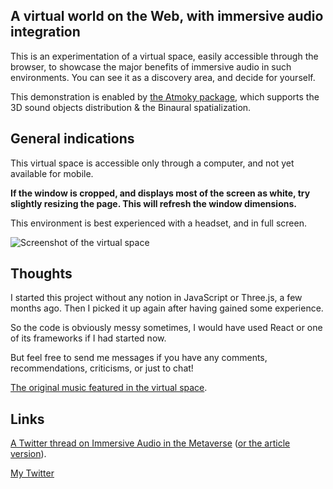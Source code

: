 ## A virtual world on the Web, with immersive audio integration

This is an experimentation of a virtual space, easily accessible through the browser, to showcase the major benefits of immersive audio in such environments. You can see it as a discovery area, and decide for yourself.

This demonstration is enabled by [the Atmoky package](https://atmoky.com/), which supports the 3D sound objects distribution & the Binaural spatialization.

## General indications

This virtual space is accessible only through a computer, and not yet available for mobile.

**If the window is cropped, and displays most of the screen as white, try slightly resizing the page. This will refresh the window dimensions.**

This environment is best experienced with a headset, and in full screen.

![Screenshot of the virtual space](https://cdn.hashnode.com/res/hashnode/image/upload/v1663754118866/hQFj-NZmH.png)

## Thoughts

I started this project without any notion in JavaScript or Three.js, a few months ago. Then I picked it up again after having gained some experience.

So the code is obviously messy sometimes, I would have used React or one of its frameworks if I had started now.

But feel free to send me messages if you have any comments, recommendations, criticisms, or just to chat!

[The original music featured in the virtual space](https://soundcloud.com/completementduper/eternite).

## Links

[A Twitter thread on Immersive Audio in the Metaverse](https://twitter.com/0xpolarzero/status/1572528447565725696) ([or the article version](https://polarzero.hashnode.dev/immersive-audio-in-the-metaverse)).

[My Twitter](https://twitter.com/0xpolarzero)

